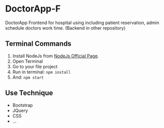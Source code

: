 # DoctorApp-F
DoctorApp Frontend for hospital using including patient reservation, admin schedule doctors work time. (Backend in other repository)

## Terminal Commands

1. Install NodeJs from [NodeJs Official Page](https://nodejs.org/en).
2. Open Terminal
3. Go to your file project
4. Run in terminal: ```npm install```
5. And: ```npm start```

## Use Technique

* Bootstrap
* JQuery
* CSS
* ...

